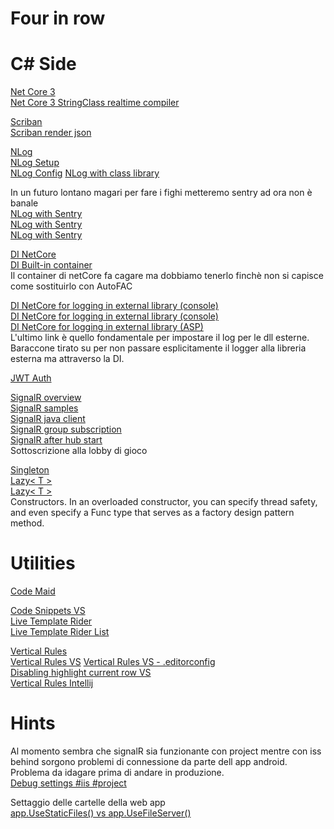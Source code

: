 # Four in row
# C# Side

[Net Core 3](https://docs.microsoft.com/it-it/dotnet/core/whats-new/dotnet-core-3-0)  
[Net Core 3 StringClass realtime compiler](https://laurentkempe.com/2019/02/18/dynamically-compile-and-run-code-using-dotNET-Core-3.0/)

[Scriban](https://github.com/lunet-io/scriban)  
[Scriban render json](https://stackoverflow.com/questions/60389949/render-scriban-template-from-json-data)

[NLog](https://nlog-project.org/)  
[NLog Setup](https://github.com/NLog/NLog/wiki/Getting-started-with-ASP.NET-Core-3)  
[NLog Config](https://nlog-project.org/config/)
[NLog with class library](https://stackoverflow.com/questions/52953158/how-to-log-nlog-calls-from-a-class-library-in-my-asp-net-core-mvc-app)

In un futuro lontano magari per fare i fighi metteremo sentry ad ora non è banale  
[NLog with Sentry](https://github.com/getsentry/sentry-dotnet)  
[NLog with Sentry](https://github.com/getsentry/sentry-dotnet/tree/main/samples/Sentry.Samples.NLog)  
[NLog with Sentry](https://docs.sentry.io/platforms/dotnet/guides/aspnetcore/)

[DI NetCore](https://www.tutorialsteacher.com/core/dependency-injection-in-aspnet-core)  
[DI Built-in container](https://www.tutorialsteacher.com/core/internals-of-builtin-ioc-container-in-aspnet-core)  
Il container di netCore fa cagare ma dobbiamo tenerlo finchè non si capisce come sostituirlo con AutoFAC

[DI NetCore for logging in external library (console)](https://xfischer.github.io/logging-dotnet-core/)  
[DI NetCore for logging in external library (console)](https://github.com/xfischer/CoreLoggingTests)  
[DI NetCore for logging in external library (ASP)](https://www.iaspnetcore.com/blog/5a5f97570b5daa1f58fa62bc/how-to-logging-in-class-libraries-with-aspnet-core)  
L'ultimo link è quello fondamentale per impostare il log per le dll esterne.  
Baraccone tirato su per non passare esplicitamente il logger alla libreria esterna ma attraverso la DI.

[JWT Auth](https://jasonwatmore.com/post/2019/10/11/aspnet-core-3-jwt-authentication-tutorial-with-example-api#app-settings-cs)

[SignalR overview](https://docs.microsoft.com/en-us/aspnet/core/tutorials/signalr?view=aspnetcore-5.0&tabs=visual-studio)  
[SignalR samples](https://github.com/aspnet/SignalR-samples)  
[SignalR java client](https://github.com/aspnet/SignalR-samples)  
[SignalR group subscription](https://docs.microsoft.com/en-us/aspnet/core/signalr/groups?view=aspnetcore-5.0)  
[SignalR after hub start](https://forums.asp.net/t/2155319.aspx?SignalR+Java+client+How+to+invoke+a+method+immediately+after+hub+start+)  
Sottoscrizione alla lobby di gioco

[Singleton](https://csharpindepth.com/articles/singleton)  
[Lazy< T >](https://docs.microsoft.com/en-us/dotnet/api/system.lazy-1?view=net-5.0#constructors)  
[Lazy< T >](https://www.dotnetperls.com/lazy)  
Constructors. In an overloaded constructor, you can specify thread safety, and even specify a Func type that serves as a factory design pattern method.


# Utilities

[Code Maid](https://marketplace.visualstudio.com/items?itemName=SteveCadwallader.CodeMaid)

[Code Snippets VS](https://docs.microsoft.com/en-us/visualstudio/ide/walkthrough-creating-a-code-snippet?view=vs-2019)  
[Live Template Rider](https://www.jetbrains.com/help/rider/Templates__Applying_Templates__Creating_Source_Code_Using_Live_Templates.html#selecting)  
[Live Template Rider List](https://www.jetbrains.com/help/rider/Reference__Templates_Explorer__Live_Templates_CSHARP.html)

[Vertical Rules](https://nickjanetakis.com/blog/80-characters-per-line-is-a-standard-worth-sticking-to-even-today)  
[Vertical Rules VS](https://marketplace.visualstudio.com/items?itemName=PaulHarrington.EditorGuidelines)
[Vertical Rules VS - .editorconfig](https://docs.microsoft.com/en-us/visualstudio/ide/create-portable-custom-editor-options?view=vs-2019)  
[Disabling highlight current row VS](https://stackoverflow.com/questions/7883966/disabling-highlighting-of-current-line-in-the-visual-studio-editor)  
[Vertical Rules Intellij](https://stackoverflow.com/questions/7883966/disabling-highlighting-of-current-line-in-the-visual-studio-editor)

# Hints

Al momento sembra che signalR sia funzionante con project mentre con iss behind sorgono problemi di connessione da parte dell app android. 
Problema da idagare prima di andare in produzione.  
[Debug settings #iis #project](https://stackoverflow.com/questions/51801184/asp-net-core-launch-settings-iis-express-iis-project-executable)

Settaggio delle cartelle della web app  
[app.UseStaticFiles() vs app.UseFileServer()](https://docs.microsoft.com/en-us/aspnet/core/fundamentals/static-files?view=aspnetcore-5.0)